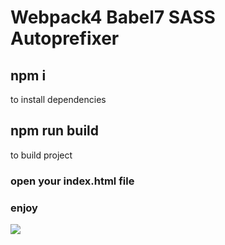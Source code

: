 # Webpack4 Babel7 SASS Autoprefixer

## npm i
to install dependencies

## npm run build 
to build project

### open your index.html file
### enjoy
![](https://zhitanska.com/wp-content/uploads/2017/08/IR-1.jpg)
